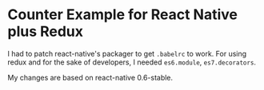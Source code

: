 # Counter Example for React Native plus Redux

I had to patch react-native's packager to get `.babelrc` to work. For using redux and for the sake of developers, I needed
`es6.module`, `es7.decorators`.

My changes are based on react-native 0.6-stable.
